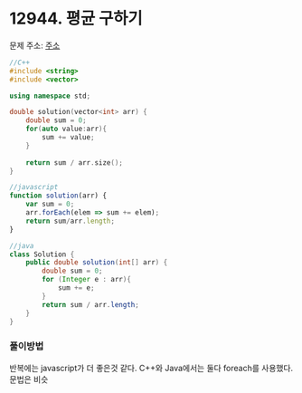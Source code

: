 # 12944. 평균 구하기

문제 주소: [주소](https://programmers.co.kr/learn/courses/30/lessons/12944)

```c++
//C++
#include <string>
#include <vector>

using namespace std;

double solution(vector<int> arr) {
    double sum = 0;
    for(auto value:arr){
        sum += value;
    }
    
    return sum / arr.size();
}
```

```javascript
//javascript
function solution(arr) {
    var sum = 0;
    arr.forEach(elem => sum += elem);
    return sum/arr.length;
}
```

```java
//java
class Solution {
    public double solution(int[] arr) {
        double sum = 0;
        for (Integer e : arr){
            sum += e;
        }
        return sum / arr.length;
    }
}
```



### 풀이방법

반복에는 javascript가 더 좋은것 같다. C++와 Java에서는 둘다 foreach를 사용했다. 문법은 비슷